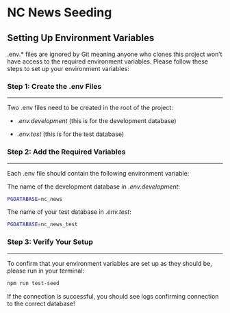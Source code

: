 # NC News Seeding

## Setting Up Environment Variables

.env.* files are ignored by Git meaning anyone who clones this project won’t have access to the required environment variables. Please follow these steps to set up your environment variables:

### Step 1: Create the .env Files
---

Two .env files need to be created in the root of the project:

* *.env.development* (this is for the development database)

* *.env.test* (this is for the test database)


### Step 2: Add the Required Variables
---

Each .env file should contain the following environment variable:


The name of the development database in *.env.development*: 
```bash
PGDATABASE=nc_news
```

The name of your test database in *.env.test*: 

```bash
PGDATABASE=nc_news_test
```


### Step 3: Verify Your Setup
---

To confirm that your environment variables are set up as they should be, please run in your terminal:

```bash
npm run test-seed
```


If the connection is successful, you should see logs confirming connection to the correct database!


